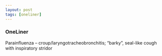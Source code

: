 ```yaml
---
layout: post
tags: [oneliner]
---
```



### OneLiner

Parainfluenza – croup/laryngotracheobronchitis; “barky”, seal-like cough with inspiratory stridor
